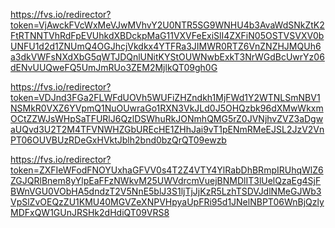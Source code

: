 https://fvs.io/redirector?token=VjAwckFVcWxMeVJwMVhvY2U0NTR5SG9WNHU4b3AvaWdSNkZtK2FtRTNNTVhRdFpEVUhkdXBDckpMaG11VXVFeExiSlI4ZXFiN05OSTVSVXV0bUNFU1d2d1ZNUmQ4OGJhcjVkdkx4YTFRa3JIMWR0RTZ6VnZNZHJMQUh6a3dkVWFsNXdXbG5qWTJDQnlUNitKYStOUWNwbExkT3NrWGdBcUwrYz06dENvUUQweFQ5UmJmRUo3ZEM2MjlkQT09gh0G

https://fvs.io/redirector?token=VDJnd3FGa2FLWFdUOVh5WUFiZHZndkh1MjFWd1Y2WTNLSmNBV1NSMkR0VXZ6YVpmQ1NuOUwraGo1RXN3VkJLd0J5OHQzbk96dXMwWkxmOCtZZWJsWHpSaTFURlJ6QzlDSWhuRkJONmhQMG5rZ0JVNjhvZVZ3aDgwaUQvd3U2T2M4TFVNWHZGbUREcHE1ZHhJai9vT1pENmRMeEJSL2JzV2VnPT06OUVBUzRDeGxHVktJblh2bnd0bzQrQT09ewzb

https://fvs.io/redirector?token=ZXFIeWFodFNOYUxhaGFVV0s4T2Z4VTY4YlRabDhBRmpIRUhqWlZ6ZGJQRlBnem8yYlpEaFFzNWkvM25UWVdrcmVuejBNMDlIT3lUelQzaEg4SjFBWnVGU0VObHA5dndzT2V5NnE5blJ3S1ljTjJjKzR5LzhTSDVJdlNMeGJWb3VpSlZvOEQzZU1KMU40MGVZeXNPVHpyaUpFRi95d1JNelNBPT06WnBjQzlyMDFxQW1GUnJRSHk2dHdiQT09VRS8
